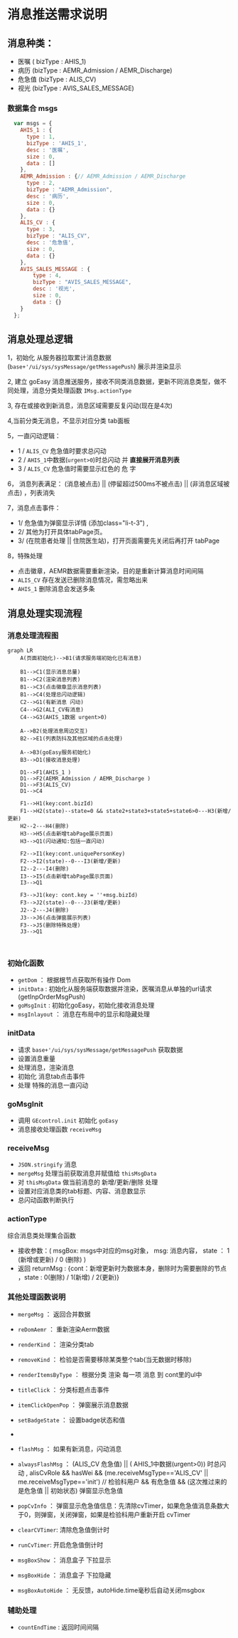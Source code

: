 # 消息推送需求说明

## 消息种类：

- 医嘱 ( bizType : AHIS_1)
- 病历 (bizType : AEMR_Admission / AEMR_Discharge)
- 危急值 (bizType : ALIS_CV)
- 视光 (bizType : AVIS_SALES_MESSAGE)

### 数据集合 msgs

```javascript
  var msgs = {
    AHIS_1 : {
      type : 1,
      bizType : 'AHIS_1',
      desc : '医嘱',
      size : 0,
      data : []
    },
    AEMR_Admission : {// AEMR_Admission / AEMR_Discharge
      type : 2,
      bizType : "AEMR_Admission",
      desc : '病历',
      size : 0,
      data : {}
    },
    ALIS_CV : {
      type : 3,
      bizType : "ALIS_CV",
      desc : '危急值',
      size : 0,
      data : {}
    },
    AVIS_SALES_MESSAGE : {
        type : 4,
        bizType : "AVIS_SALES_MESSAGE",
        desc : '视光',
        size : 0,
        data : {}
    }
  };
```

## 消息处理总逻辑
1，初始化 从服务器拉取累计消息数据(`base+'/ui/sys/sysMessage/getMessagePush`) 展示并渲染显示

2, 建立 goEasy 消息推送服务，接收不同类消息数据，更新不同消息类型，做不同处理，消息分类处理函数 `IMsg.actionType` 

3, 存在或接收到新消息，消息区域需要反复闪动(现在是4次)

4,当前分类无消息，不显示对应分类 tab面板

5，一直闪动逻辑：
- 1 / `ALIS_CV` 危急值时要求总闪动
- 2 /  `AHIS_1`中数据(`urgent>0`)时总闪动 并 **直接展开消息列表**
- 3 / `ALIS_CV` 危急值时需要显示红色的 危 字

6， 消息列表满足： (消息被点击) || (停留超过500ms不被点击) || (非消息区域被点击) ，列表消失

7，消息点击事件：
- 1/ 危急值为弹窗显示详情 (添加class="li-t-3") ,
- 2/ 其他为打开具体tabPage页。
- 3/ (在院患者处理 || 住院医生站)，打开页面需要先关闭后再打开 tabPage

8，特殊处理
- 点击徽章，AEMR数据需要重新渲染，目的是重新计算消息时间间隔
- `ALIS_CV` 存在发送已删除消息情况，需忽略出来
- `AHIS_1` 删除消息会发送多条

## 消息处理实现流程

### 消息处理流程图
```mermaid
graph LR
	A(页面初始化)-->B1(请求服务端初始化已有消息)
	
	B1-->C1(显示消息总量)
	B1-->C2(渲染消息列表)
	B1-->C3(点击徽章显示消息列表)
	B1-->C4(处理总闪动逻辑)
	C2-->G1(有新消息 闪动)
	C4-->G2(ALI_CV有消息)
	C4-->G3(AHIS_1数据 urgent>0)
	
	A-->B2(处理消息周边交互)
	B2-->E1(列表防抖及其他区域的点击处理)
	
	A-->B3(goEasy服务初始化)
	B3-->D1(接收消息处理)
	
	D1-->F1(AHIS_1 )
	D1-->F2(AEMR_Admission / AEMR_Discharge )
	D1-->F3(ALIS_CV)
	D1-->C4
	
	F1-->H1(key:cont.bizId)
	F1-->H2(state)--state=0 && state2+state3+state5+state6>0---H3(新增/更新)
	H2--2---H4(删除)
	H3-->H5(点击新增tabPage展示页面)
	H3-->Q1(闪动通知:包括一直闪动)
	
	F2-->I1(key:cont.uniquePersonKey)
	F2-->I2(state)--0---I3(新增/更新)
	I2--2---I4(删除)
	I3-->I5(点击新增tabPage展示页面)
	I3-->Q1
	
	F3-->J1(key: cont.key = ''+msg.bizId)
	F3-->J2(state)--0---J3(新增/更新)
	J2--2---J4(删除)
	J3-->J6(点击弹窗展示列表)
	F3-->J5(删除特殊处理)
	J3-->Q1
	
	
```

### 初始化函数
- `getDom` ： 根据根节点获取所有操作 Dom
- `initData` : 初始化从服务端获取数据并渲染，医嘱消息从单独的url请求(getInpOrderMsgPush)
- `goMsgInit` : 初始化goEasy，初始化接收消息处理
- `msgInlayout` ： 消息在布局中的显示和隐藏处理


### initData
- 请求 `base+'/ui/sys/sysMessage/getMessagePush` 获取数据
- 设置消息重量
- 处理消息，渲染消息
- 初始化 消息tab点击事件
- 处理 特殊的消息一直闪动

### goMsgInit
- 调用 `GEcontrol.init` 初始化 `goEasy`
- 消息接收处理函数 `receiveMsg`

### receiveMsg
- `JSON.stringify` 消息
- `mergeMsg` 处理当前获取消息并赋值给 `thisMsgData`
- 对 `thisMsgData` 做当前消息的 新增/更新/删除 处理
- 设置对应消息类的tab标题、内容、消息数显示
- 总闪动函数判断执行

### actionType
综合消息类处理集合函数
- 接收参数：( msgBox: msgs中对应的msg对象， msg: 消息内容， state ： 1 (新增或更新) / 0 (删除) )
- 返回 returnMsg : {cont：新增更新时为数据本身，删除时为需要删除的节点 ，state : 0(删除) / 1(新增) / 2(更新)}


### 其他处理函数说明
- `mergeMsg` ： 返回合并数据
- `reDomAemr` ： 重新渲染Aerm数据
- `renderKind` ： 渲染分类tab
- `removeKind` ： 检验是否需要移除某类整个tab(当无数据时移除)
- `renderItemsByType` ： 根据分类 渲染 每一项 消息 到 cont里的ul中
- `titleClick` ： 分类标题点击事件
- `itemClickOpenPop` ： 弹窗展示消息数据
- `setBadgeState` ： 设置badge状态和值
- 
- `flashMsg` ： 如果有新消息，闪动消息
- `alwaysFlashMsg` ： (ALIS_CV 危急值) || ( AHIS_1中数据(urgent>0)) 时总闪动 ,
alisCvRole && hasWei && (me.receiveMsgType=='ALIS_CV' || me.receiveMsgType=='init') // 检验科用户 && 有危急值 && (这次推过来的是危急值 || 初始状态) 弹窗显示危急值

- `popCvInfo` ： 弹窗显示危急值信息：先清除cvTimer，如果危急值消息条数大于0，则弹窗，关闭弹窗，如果是检验科用户重新开启 cvTimer
- `clearCVTimer`: 清除危急值倒计时
- `runCvTimer`: 开启危急值倒计时

- `msgBoxShow` ： 消息盒子 下拉显示
- `msgBoxHide` ： 消息盒子 下拉隐藏
- `msgBoxAutoHide` ： 无反馈，autoHide.time毫秒后自动关闭msgbox


### 辅助处理
- `countEndTime` : 返回时间间隔





